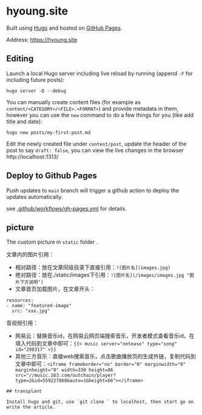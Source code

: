 # hyoung.site

Built using [Hugo](https://github.com/gohugoio/hugo) and hosted on [GitHub Pages](https://pages.github.com/).

Address: https://hyoung.site

## Editing

Launch a local Hugo server including live reload by running (append `-F` for including future posts):

```shell
hugo server -D --debug
```

You can manually create content files (for example as `content/<CATEGORY>/<FILE>.<FORMAT>`) and provide metadata in them, however you can use the `new` command to do a few things for you (like add title and date):

```shell
hugo new posts/my-first-post.md
```

Edit the newly created file under `content/post`, update the header of the post to say `draft: false`,
you can view the live changes in the browser http://localhost:1313/


## Deploy to Github Pages


Push updates to `main` branch will trigger a github action to deploy the updates automatically.

see [.github/workflows/gh-pages.yml](/.github/workflows/gh-pages.yml) for details.

## picture

The custom picture in `static` folder .

文章内的图片引用：
- 相对路径：放在文章同级目录下直接引用：`![图片名](images.jpg)`
- 绝对路径：放在./static/images下引用：`![图片名](/images/images.jpg "图片下方说明")`
- 文章首页加载图片，在文章开头：
```
resources:
- name: "featured-image"
  src: "xxx.jpg"
```
音视频引用：

- 网易云：替换音乐id，在网易云网页端搜索音乐，开发者模式查看音乐id，在填入代码到文章中即可：`{{< music server="netease" type="song" id="298317" >}}`
- 其他三方音乐：直接web搜索音乐，点击歌曲播放页的生成外链，复制代码到文章中即可：`<iframe frameborder="no" border="0" marginwidth="0" marginheight="0" width=330 height=86 src="//music.163.com/outchain/player?type=2&id=559227860&auto=1&height=66"></iframe>`

```
## transplant

Install hugo and git, use `git clone ` to localhost, then start go on write the article.
